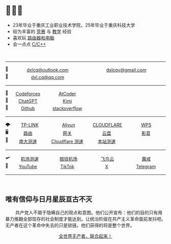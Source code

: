 <style>
    .container {
        display: flex;
        text-align: center;
    }
    .item {
        flex: 1;
        margin: 3px 0;
    }
</style>

# 👨🏽‍💻

* 23年毕业于重庆工业职业技术学院，25年毕业于重庆科技大学
* 较为丰富的 [竞赛](./src/about/honor.md) 与 [教学](./src/about/work.md) 经验
* 喜欢玩 [路由器和电脑](./src/dev/cloud.md)
* 会一点点 [C/C++](./src/cpp/c.md)

<br>

---

<div class="container">📧
    <div class="item">
        <a href="https://outlook.live.com/mail/0/" target="_blank"> dxlcq@outlook.com </a> 
    </div>
    <div class="item">
        <a href="https://mail.google.com/mail/u/0/#inbox" target="_blank"> dxlcqy@gmail.com </a> 
    </div>
</div>

<div class="container">📧
    <div class="item">
        <a href="https://wx.mail.qq.com/" target="_blank"> dxl.cq@qq.com </a> 
    </div>
    <div class="item">
        <a href="" target="_blank"></a> 
    </div>
</div>

---

<div class="container">🏇
    <div class="item">
        <a href="https://codeforces.com/contests" target="_blank">Codeforces </a>
    </div>
    <div class="item">
        <a href="https://atcoder.jp/contests/" target="_blank"> AtCoder </a>
    </div>
    <div class="item">
        <a href="" target="_blank"></a>
    </div>
    <div class="item">
        <a href="" target="_blank"></a>
    </div>
</div>


<div class="container">🤖
    <div class="item">
        <a href="https://chatgpt.com/" target="_blank"> ChatGPT </a> 
    </div>
    <div class="item">
        <a href="https://kimi.moonshot.cn/" target="_blank"> Kimi </a> 
    </div>
    <div class="item">
        <a href="" target="_blank"></a> 
    </div>
    <div class="item">
        <a href="" target="_blank"></a> 
    </div>
</div>

<div class="container">🐬
    <div class="item">
        <a href="https://github.com/daixll" target="_blank"> Github </a> 
    </div>
    <div class="item">
        <a href="https://stackoverflow.com/users/23513870/jiao" target="_blank"> stackoverflow </a> 
    </div>
    <div class="item">
        <a href=" " target="_blank">    </a> 
    </div>
    <div class="item">
        <a href=" " target="_blank">   </a> 
    </div>
</div>

---

<div class="container">🌩
    <div class="item">
        <a href="https://smbcloud.tp-link.com.cn" target="_blank"> TP-LINK </a> 
    </div>
    <div class="item">
        <a href="https://home.console.aliyun.com/home/dashboard/ProductAndService" target="_blank"> Aliyun </a> 
    </div>
    <div class="item">
        <a href="https://dash.cloudflare.com/" target="_blank">CLOUDFLARE</a> 
    </div>
    <div class="item">
        <a href="https://www.kdocs.cn/latest" target="_blank"> WPS </a> 
    </div>
</div>

<div class="container">🖥️
    <div class="item">
        <a href="http://10.0.0.1" target="_blank"> 路由 </a> 
    </div>
    <div class="item">
        <a href="http://10.0.0.70" target="_blank"> 网关 </a> 
    </div>
    <div class="item">
        <a href="" target="_blank"> 云盘 </a> 
    </div>
    <div class="item">
        <a href="" target="_blank"> 影音 </a>
    </div>
</div>

<div class="container">🛜
    <div class="item">
        <a href="https://test.nju.edu.cn/" target="_blank">南大测速</a> 
    </div>
    <div class="item">
        <a href="https://speed.cloudflare.com/" target="_blank">Cloudflare 测速</a> 
    </div>
    <div class="item">
        <a href="" target="_blank">本站测速</a> 
    </div>
    <div class="item">
        <a href="" target="_blank"></a> 
    </div>
</div>

---

<div class="container">🛩
    <div class="item">
        <a href="https://www.duyaoss.com/archives/3/" target="_blank"> 机场测速 </a> 
    </div>
    <div class="item">
        <a href="https://xn--mes358aby2apfg.com/#/register?code=LiwVR4BR" target="_blank"> 赔钱机场 </a> 
    </div>
    <div class="item">
        <a href="https://feiniaoyun.top/#/register?code=MfZSDsfM" target="_blank"> 飞鸟云 </a> 
    </div>
    <div class="item">
        <a href="https://mojie.me/#/register?code=H6CrDt7x" target="_blank"> 魔戒 </a> 
    </div>
</div>


<div class="container">🌊
    <div class="item">
        <a href="https://www.youtube.com/@骄骄" target="_blank"> YouTube </a> 
    </div>
    <div class="item">
        <a href="https://www.tiktok.com/@daixllg" target="_blank"> TikTok </a> 
    </div>
    <div class="item">
        <a href="https://x.com/dxlcqy" target="_blank"> X </a> 
    </div>
    <div class="item">
        <a href="https://web.telegram.org/a/" target="_blank"> Telegram </a> 
    </div>
</div>

---

<br>

## 唯有信仰与日月星辰亘古不灭


&nbsp;&nbsp;&nbsp;&nbsp;&nbsp;&nbsp;&nbsp;&nbsp;共产党人不屑于隐瞒自己的观点和意图。他们公开宣布：他们的目的只有用暴力推翻全部现存的社会制度才能达到。让统治阶级在共产主义革命面前发抖吧。无产者在这个革命中失去的只是锁链。他们获得的将是整个世界。

<center> <a href="https://www.marxists.org/chinese/marx/01.htm">全世界无产者，联合起来！</a> </center>
